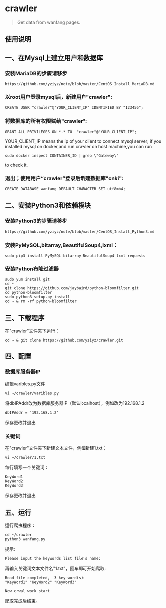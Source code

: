 # crawler
> Get data from wanfang pages.

## 使用说明
## 一、在Mysql上建立用户和数据库
### 安装MariaDB的步骤请移步
```
https://github.com/yziyz/note/blob/master/CentOS_Install_MariaDB.md
```
### 以root用户登录mysql后，新建用户"crawler":
```
CREATE USER "crawler"@"YOUR_CLIENT_IP" IDENTIFIED BY "123456";
```
### 将数据库的所有权限赋给"crawler":
```
GRANT ALL PRIVILEGES ON *.* TO  "crawler"@"YOUR_CLIENT_IP";
```
YOUR_CLIENT_IP means the ip of your client to connect mysql server;
if you installed mysql on docker,and run crawler on host machine,you can run
```
sudo docker inspect CONTAINER_ID | grep \"Gateway\"
```
to check it.
### 退出；使用用户“crawler”登录后新建数据库"cnki":
```
CREATE DATABASE wanfang DEFAULT CHARACTER SET utf8mb4;
```
## 二、安装Python3和依赖模块
### 安装Python3的步骤请移步
```
https://github.com/yziyz/note/blob/master/CentOS_Install_Python3.md
```
### 安装PyMySQL,bitarray,BeautifulSoup4,lxml：
```
sudo pip3 install PyMySQL bitarray BeautifulSoup4 lxml requests
```
### 安装Python布隆过滤器
```
sudo yum install git
cd ~
git clone https://github.com/jaybaird/python-bloomfilter.git
cd python-bloomfilter
sudo python3 setup.py install
cd ~ & rm -rf python-bloomfilter
```
## 三、下载程序
在"crawler"文件夹下运行：
```
cd ~ & git clone https://github.com/yziyz/crawler.git
```
## 四、配置
### 数据库服务器IP
编辑varibles.py文件
```
vi ~/crawler/varibles.py
```
将dbIPAddr改为数据库服务器IP（默认localhost），例如改为192.168.1.2
```
dbIPAddr = '192.168.1.2'
```
保存更改并退出

### 关键词
在"crawler"文件夹下新建文本文件，例如新建1.txt：
```
vi ~/crawler/1.txt
```
每行填写一个关键词：
```
KeyWord1
KeyWord2
KeyWord3
```
保存更改并退出

## 五、运行

运行爬虫程序：
```
cd ~/crawler
python3 wanfang.py
```
提示:
```
Please input the keywords list file's name:
```
再输入关键词文本文件名"1.txt"，回车即可开始爬取:
```
Read file completed,  3 key word(s):
"KeyWord1" "KeyWord2" "KeyWord3"

Now crwal work start
```
爬取完成后结束。
